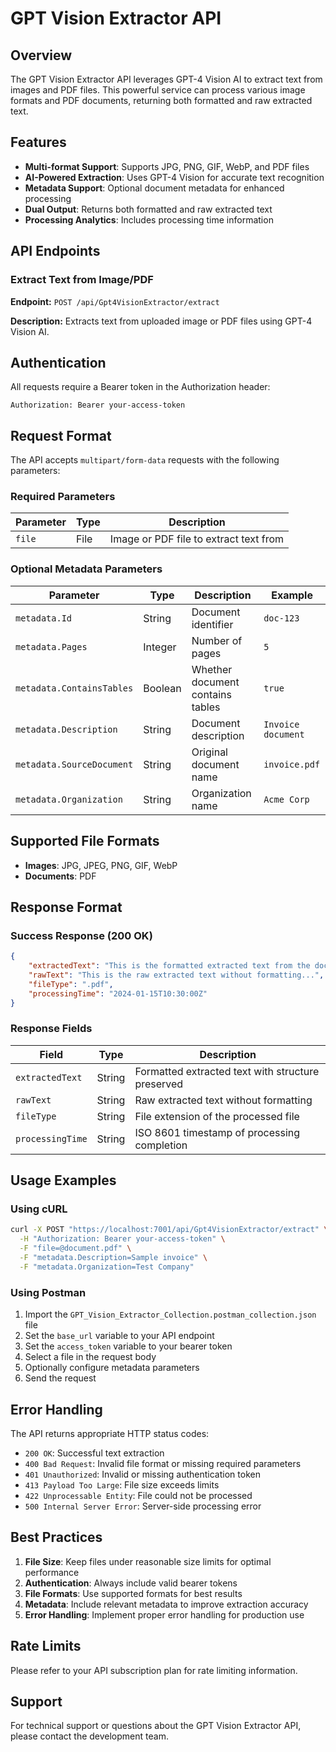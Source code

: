 # GPT Vision Extractor API

## Overview

The GPT Vision Extractor API leverages GPT-4 Vision AI to extract text from images and PDF files. This powerful service can process various image formats and PDF documents, returning both formatted and raw extracted text.

## Features

- **Multi-format Support**: Supports JPG, PNG, GIF, WebP, and PDF files
- **AI-Powered Extraction**: Uses GPT-4 Vision for accurate text recognition
- **Metadata Support**: Optional document metadata for enhanced processing
- **Dual Output**: Returns both formatted and raw extracted text
- **Processing Analytics**: Includes processing time information

## API Endpoints

### Extract Text from Image/PDF

**Endpoint:** `POST /api/Gpt4VisionExtractor/extract`

**Description:** Extracts text from uploaded image or PDF files using GPT-4 Vision AI.

## Authentication

All requests require a Bearer token in the Authorization header:

```
Authorization: Bearer your-access-token
```

## Request Format

The API accepts `multipart/form-data` requests with the following parameters:

### Required Parameters

| Parameter | Type | Description |
|-----------|------|-------------|
| `file` | File | Image or PDF file to extract text from |

### Optional Metadata Parameters

| Parameter | Type | Description | Example |
|-----------|------|-------------|---------|
| `metadata.Id` | String | Document identifier | `doc-123` |
| `metadata.Pages` | Integer | Number of pages | `5` |
| `metadata.ContainsTables` | Boolean | Whether document contains tables | `true` |
| `metadata.Description` | String | Document description | `Invoice document` |
| `metadata.SourceDocument` | String | Original document name | `invoice.pdf` |
| `metadata.Organization` | String | Organization name | `Acme Corp` |

## Supported File Formats

- **Images**: JPG, JPEG, PNG, GIF, WebP
- **Documents**: PDF

## Response Format

### Success Response (200 OK)

```json
{
    "extractedText": "This is the formatted extracted text from the document...",
    "rawText": "This is the raw extracted text without formatting...",
    "fileType": ".pdf",
    "processingTime": "2024-01-15T10:30:00Z"
}
```

### Response Fields

| Field | Type | Description |
|-------|------|-------------|
| `extractedText` | String | Formatted extracted text with structure preserved |
| `rawText` | String | Raw extracted text without formatting |
| `fileType` | String | File extension of the processed file |
| `processingTime` | String | ISO 8601 timestamp of processing completion |

## Usage Examples

### Using cURL

```bash
curl -X POST "https://localhost:7001/api/Gpt4VisionExtractor/extract" \
  -H "Authorization: Bearer your-access-token" \
  -F "file=@document.pdf" \
  -F "metadata.Description=Sample invoice" \
  -F "metadata.Organization=Test Company"
```

### Using Postman

1. Import the `GPT_Vision_Extractor_Collection.postman_collection.json` file
2. Set the `base_url` variable to your API endpoint
3. Set the `access_token` variable to your bearer token
4. Select a file in the request body
5. Optionally configure metadata parameters
6. Send the request

## Error Handling

The API returns appropriate HTTP status codes:

- `200 OK`: Successful text extraction
- `400 Bad Request`: Invalid file format or missing required parameters
- `401 Unauthorized`: Invalid or missing authentication token
- `413 Payload Too Large`: File size exceeds limits
- `422 Unprocessable Entity`: File could not be processed
- `500 Internal Server Error`: Server-side processing error

## Best Practices

1. **File Size**: Keep files under reasonable size limits for optimal performance
2. **Authentication**: Always include valid bearer tokens
3. **File Formats**: Use supported formats for best results
4. **Metadata**: Include relevant metadata to improve extraction accuracy
5. **Error Handling**: Implement proper error handling for production use

## Rate Limits

Please refer to your API subscription plan for rate limiting information.

## Support

For technical support or questions about the GPT Vision Extractor API, please contact the development team. 